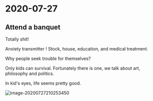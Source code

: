 # 2020-07-27

## Attend a banquet

Totally shit!

Anxiety transmitter ! Stock, house, education, and medical treatment.

Why people seek trouble for themselves? 

Only kids can survival. Fortunately there is one, we talk about art, philosophy and politics. 

In kid's eyes, life seems pretty good.

![image-20200727210253450](https://tva1.sinaimg.cn/large/007S8ZIlgy1gh5tz6dkbij314n0u04r2.jpg)

